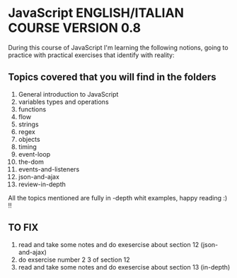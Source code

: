 # JavaScript ENGLISH/ITALIAN COURSE VERSION 0.8

During this course of JavaScript I'm learning the following notions, going to practice with practical exercises that identify with reality:

## Topics covered that you will find in the folders

1.  General introduction to JavaScript
2.  variables types and operations
3.  functions
4.  flow
5.  strings
6.  regex
7.  objects
8.  timing
9.  event-loop
10. the-dom
11. events-and-listeners
12. json-and-ajax
13. review-in-depth

All the topics mentioned are fully in -depth whit examples, happy reading :) !!

## TO FIX

1. read and take some notes and do exesercise about section 12 (json-and-ajax)
2. do exsercise number 2 3 of section 12
3. read and take some notes and do exesercise about section 13 (in-depth)
